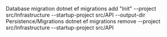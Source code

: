Database migration
dotnet ef migrations add "Init" --project src/Infrastructure --startup-project src/API --output-dir Persistence/Migrations
dotnet ef migrations remove --project src/Infrastructure --startup-project src/API